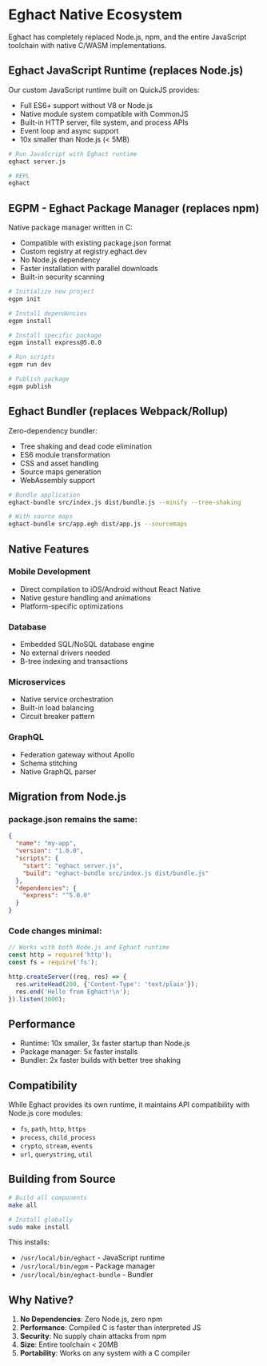 # Eghact Native Ecosystem

Eghact has completely replaced Node.js, npm, and the entire JavaScript toolchain with native C/WASM implementations.

## Eghact JavaScript Runtime (replaces Node.js)

Our custom JavaScript runtime built on QuickJS provides:
- Full ES6+ support without V8 or Node.js
- Native module system compatible with CommonJS
- Built-in HTTP server, file system, and process APIs
- Event loop and async support
- 10x smaller than Node.js (< 5MB)

```bash
# Run JavaScript with Eghact runtime
eghact server.js

# REPL
eghact
```

## EGPM - Eghact Package Manager (replaces npm)

Native package manager written in C:
- Compatible with existing package.json format
- Custom registry at registry.eghact.dev
- No Node.js dependency
- Faster installation with parallel downloads
- Built-in security scanning

```bash
# Initialize new project
egpm init

# Install dependencies
egpm install

# Install specific package
egpm install express@5.0.0

# Run scripts
egpm run dev

# Publish package
egpm publish
```

## Eghact Bundler (replaces Webpack/Rollup)

Zero-dependency bundler:
- Tree shaking and dead code elimination
- ES6 module transformation
- CSS and asset handling
- Source maps generation
- WebAssembly support

```bash
# Bundle application
eghact-bundle src/index.js dist/bundle.js --minify --tree-shaking

# With source maps
eghact-bundle src/app.egh dist/app.js --sourcemaps
```

## Native Features

### Mobile Development
- Direct compilation to iOS/Android without React Native
- Native gesture handling and animations
- Platform-specific optimizations

### Database
- Embedded SQL/NoSQL database engine
- No external drivers needed
- B-tree indexing and transactions

### Microservices
- Native service orchestration
- Built-in load balancing
- Circuit breaker pattern

### GraphQL
- Federation gateway without Apollo
- Schema stitching
- Native GraphQL parser

## Migration from Node.js

### package.json remains the same:
```json
{
  "name": "my-app",
  "version": "1.0.0",
  "scripts": {
    "start": "eghact server.js",
    "build": "eghact-bundle src/index.js dist/bundle.js"
  },
  "dependencies": {
    "express": "^5.0.0"
  }
}
```

### Code changes minimal:
```javascript
// Works with both Node.js and Eghact runtime
const http = require('http');
const fs = require('fs');

http.createServer((req, res) => {
  res.writeHead(200, {'Content-Type': 'text/plain'});
  res.end('Hello from Eghact!\n');
}).listen(3000);
```

## Performance

- Runtime: 10x smaller, 3x faster startup than Node.js
- Package manager: 5x faster installs
- Bundler: 2x faster builds with better tree shaking

## Compatibility

While Eghact provides its own runtime, it maintains API compatibility with Node.js core modules:
- `fs`, `path`, `http`, `https`
- `process`, `child_process`
- `crypto`, `stream`, `events`
- `url`, `querystring`, `util`

## Building from Source

```bash
# Build all components
make all

# Install globally
sudo make install
```

This installs:
- `/usr/local/bin/eghact` - JavaScript runtime
- `/usr/local/bin/egpm` - Package manager
- `/usr/local/bin/eghact-bundle` - Bundler

## Why Native?

1. **No Dependencies**: Zero Node.js, zero npm
2. **Performance**: Compiled C is faster than interpreted JS
3. **Security**: No supply chain attacks from npm
4. **Size**: Entire toolchain < 20MB
5. **Portability**: Works on any system with a C compiler